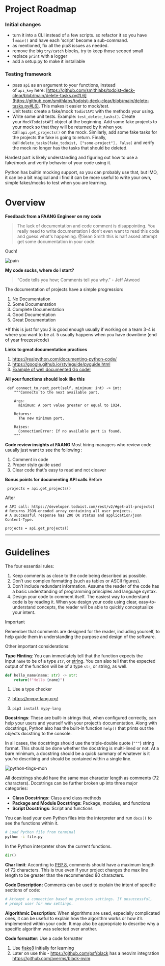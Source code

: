 # Project Roadmap

### Initial changes
-   turn it into a CLI instead of a few scripts. so refactor it so you have 1 `main()` and have each 'script' become a sub-command.
-   as mentioned, fix all the pip8 issues as needed.
-   remove the big `try/catch` blocks, try to keep those scoped small
-   replace `print` with a logger
-   add a setup.py to make it installable

### Testing framework
-   pass `api` as an argument to your functions, instead of `api_key` here: [https://github.com/smithlabs/todoist-deck-clear/blob/main/delete-tasks.py#L6](https://github.com/smithlabs/todoist-deck-clear/blob/main/delete-tasks.py#L6). This makes it easier to mock/test.
-   Unit tests: create a fake/mock `TodistAPI` with the methods your using.
-   Write some unit tests. Example: `test_delete_tasks()`. Create your `MockTodoistAPI` object at the beginning. Add some fake projects to your mock so that they will be returned by it when you call `api.get_projects()` on the mock. Similarly, add some fake tasks for the projects the fake is going to return. Finally, call `delete_tasks(fake_todoist, ["some-project"], False)` and verify the mock no longer has the tasks that should be deleted.

Hardest part is likely understanding and figuring out how to use a fake/mock and verify behavior of your code using it.

Python has builtin mocking support, so you can probably use that, but IMO, it can be a bit magical and i find it can be more useful to write your own, simple fakes/mocks to test when you are learning.

# Overview

**Feedback from a FAANG Engineer on my code**

>The lack of documentation and code comment is disappointing.  You really need to write documentation I don't even want to read this code and guess what's happening. @Sean Smith this is half assed attempt get some documentation in your code.

Ouch! 

![pain](https://i.imgur.com/zDSfPwK.png)


**My code sucks, where do I start?**

>“Code tells you how; Comments tell you why.” - Jeff Atwood

The documentation of projects have a simple progression:  
1.  No Documentation
2.  Some Documentation
3.  Complete Documentation
4.  Good Documentation
5.  Great Documentation

*If this is just for you 2 is good enough usually if working on a team 3-4 is where you want to be at. 5 usually happens when you have downtime (end of year freezes/code)

**Links to great documentation practices**
1. https://realpython.com/documenting-python-code/
2. https://google.github.io/styleguide/pyguide.html
3. [Example of well documented Go code!](https://github.com/golang/go/blob/master/src/io/io.go)

**All your functions should look like this**
```
 def connect_to_next_port(self, minimum: int) -> int:
    """Connects to the next available port.

    Args:
      minimum: A port value greater or equal to 1024.

    Returns:
      The new minimum port.

    Raises:
      ConnectionError: If no available port is found.
    """
```

**Code review insights at FAANG**
Most hiring managers who review code usually just want to see the following :  

1.  Comment in code
2.  Proper style guide used
3.  Clear code that's easy to read and not cleaver

**Bonus points for documenting API calls**
Before
```
 projects = api.get_projects()
```

After
```
# API call: https://developer.todoist.com/rest/v2/#get-all-projects)
# Returns JSON-encoded array containing all user projects.
# A successful response has 200 OK status and application/json Content-Type.

projects = api.get_projects()
```

---
# Guidelines

The four essential rules:
1. Keep comments as close to the code being described as possible.
2. Don’t use complex formatting (such as tables or ASCII figures).
3. Don’t include redundant information. Assume the reader of the code has a basic understanding of programming principles and language syntax.
4. Design your code to comment itself. The easiest way to understand code is by reading it. When you design your code using clear, easy-to-understand concepts, the reader will be able to quickly conceptualize your intent.


> [!Important] 
> Remember that comments are designed for the reader, including yourself, to help guide them in understanding the purpose and design of the software.

Other important considerations:

**Type Hinting**: You can immediately tell that the function expects the input `name` to be of a type `str`, or [string](https://realpython.com/python-strings/). You can also tell that the expected output of the function will be of a type `str`, or string, as well.

```python
def hello_name(name: str) -> str:
    return(f"Hello {name}")
```

1. Use a type checker
2. https://mypy-lang.org/

1. `pip3 install mypy-lang`

**Docstrings**: These are built-in strings that, when configured correctly, can help your users and yourself with your project’s documentation. Along with docstrings, Python also has the built-in function `help()` that prints out the objects docstring to the console.

In all cases, the docstrings should use the triple-double quote (`"""`) string format. This should be done whether the docstring is multi-lined or not. At a bare minimum, a docstring should be a quick summary of whatever is it you’re describing and should be contained within a single line.

![python-tings-mon](https://i.imgur.com/0KPLgZp.png)

All docstrings should have the same max character length as comments (72 characters). Docstrings can be further broken up into three major categories:

-   **Class Docstrings:** Class and class methods
-   **Package and Module Docstrings:** Package, modules, and functions
-   **Script Docstrings:** Script and functions

You can load your own Python files into the interpreter and run `docs()` to see the functions within it.
```bash
# Load Python file from terminal
python -i file.py
```

In the Python interpreter show the current functions.
```python
dir()
```

**Char limit**: According to [PEP 8](http://pep8.org/#maximum-line-length), comments should have a maximum length of 72 characters. This is true even if your project changes the max line length to be greater than the recommended 80 characters.

**Code Description:** Comments can be used to explain the intent of specific sections of code:
```python
# Attempt a connection based on previous settings. If unsuccessful,
# prompt user for new settings.
```

**Algorithmic Description:** When algorithms are used, especially complicated ones, it can be useful to explain how the algorithm works or how it’s implemented within your code. It may also be appropriate to describe why a specific algorithm was selected over another.

**Code formatter**: Use a code formatter

1. Use [flake8](https://flake8.pycqa.org/en/latest/) initially for learning
2. Later on use this - https://github.com/psf/black has a neovim integration https://github.com/averms/black-nvim
